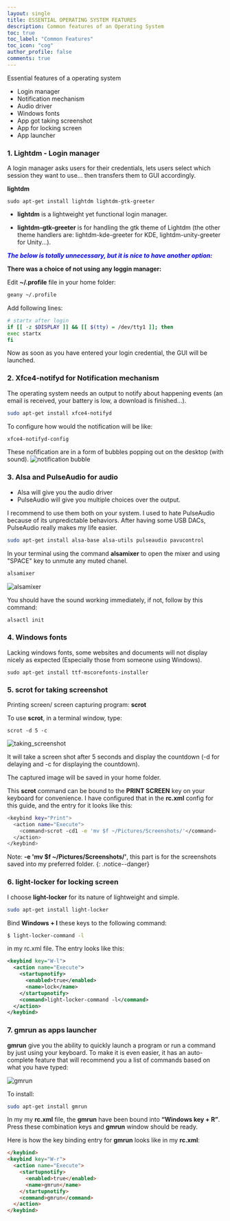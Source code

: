 ```yaml
---
layout: single
title: ESSENTIAL OPERATING SYSTEM FEATURES
description: Common features of an Operating System
toc: true
toc_label: "Common Features"
toc_icon: "cog"
author_profile: false
comments: true
---
```


Essential features of a operating system
  + Login manager
  + Notification mechanism
  + Audio driver
  + Windows fonts
  + App got taking screenshot
  + App for locking screen
  + App launcher

### 1. Lightdm - Login manager

A login manager asks users for their credentials, lets users select which session they want to use... then transfers them to GUI accordingly.  

**lightdm**
```
sudo apt-get install lightdm lightdm-gtk-greeter
```

* **lightdm** is a lightweight yet functional login manager.

* **lightdm-gtk-greeter** is for handling the gtk theme of Lightdm (the other theme handlers are: lightdm-kde-greeter for KDE, lightdm-unity-greeter for Unity...).

<span style="color:blue">***The below is totally unnecessary, but it is nice to have another option:***</span>

**There was a choice of not using any loggin manager:**

Edit **~/.profile** file in your home folder:
```bash
geany ~/.profile
```
Add following lines:
```bash
# startx after login
if [[ -z $DISPLAY ]] && [[ $(tty) = /dev/tty1 ]]; then
exec startx
fi
```
Now as soon as you have entered your login credential, the GUI will be launched.

### 2. Xfce4-notifyd for Notification mechanism

The operating system needs an output to notify about happening events (an email is received, your battery is low, a download is finished...).

```bash
sudo apt-get install xfce4-notifyd
```
To configure how would the notification will be like:

```bash
xfce4-notifyd-config
```
These nofification are in a form of bubbles popping out on the desktop (with sound).
![notification bubble]({{site.baseurl}}/images/xfce4-notifyd-fullwindow.png)

### 3. Alsa and PulseAudio for audio

* Alsa will give you the audio driver
* PulseAudio will give you multiple choices over the output.

I recommend to use them both on your system. I used to hate PulseAudio because of its unpredictable behaviors. After having some USB DACs, PulseAudio really makes my life easier.

```bash
sudo apt-get install alsa-base alsa-utils pulseaudio pavucontrol
```

In your terminal using the command **alsamixer** to open the mixer and using "SPACE" key to unmute any muted chanel.
```bash
alsamixer
```

![alsamixer]({{site.baseurl}}/images/alsamixer.jpg)

You should have the sound working immediately, if not, follow by this command:
```bash
alsactl init
```

### 4. Windows fonts
Lacking windows fonts, some websites and documents will not display nicely as expected (Especially those from someone using Windows).
```
sudo apt-get install ttf-mscorefonts-installer
```

### 5. scrot for taking screenshot
Printing screen/ screen capturing program: **scrot**

To use **scrot**, in a terminal window, type:
```
scrot -d 5 -c
```
![taking_screenshot]({{site.baseurl}}/images/taking_screenshot.jpg)

It will take a screen shot after 5 seconds and display the countdown (-d for delaying and -c for displaying the countdown).

The captured image will be saved in your home folder.

This **scrot** command can be bound to the **PRINT SCREEN** key on your keyboard for convenience. I have configured that in the **rc.xml** config for this guide, and the entry for it looks like this:
```bash
<keybind key="Print">
  <action name="Execute">
    <command>scrot -cd1 -e 'mv $f ~/Pictures/Screenshots/'</command>
  </action>
</keybind>
```

Note: **-e 'mv $f ~/Pictures/Screenshots/'**, this part is for the screenshots saved into my preferred folder. 
{: .notice--danger}

### 6. light-locker for locking screen

I choose **light-locker** for its nature of lightweight and simple.
```bash
sudo apt-get install light-locker
```
Bind **Windows + l** these keys to the following command:
```bash
$ light-locker-command -l
```
in my rc.xml file. The entry looks like this:
```xml
<keybind key="W-l">
  <action name="Execute">
    <startupnotify>
      <enabled>true</enabled>
      <name>lock</name>
    </startupnotify>
    <command>light-locker-command -l</command>
  </action>
</keybind>
```
### 7. gmrun as apps launcher

**gmrun** give you the ability to quickly launch a program or run a command by just using your keyboard. To make it is even easier, it has an auto-complete feature that will recommend you a list of commands based on what you have typed:

![gmrun]({{site.baseurl}}/images/gmrun.png)

To install:
```bash
sudo apt-get install gmrun
```
In my my **rc.xml** file, the **gmrun** have been bound into **“Windows key + R”**.
Press these combination keys and **gmrun** window should be ready.

Here is how the key binding entry for **gmrun** looks like in my **rc.xml**:
```html
</keybind>
<keybind key="W-r">
  <action name="Execute">
    <startupnotify>
      <enabled>true</enabled>
      <name>gmrun</name>
    </startupnotify>
    <command>gmrun</command>
  </action>
</keybind>
```
